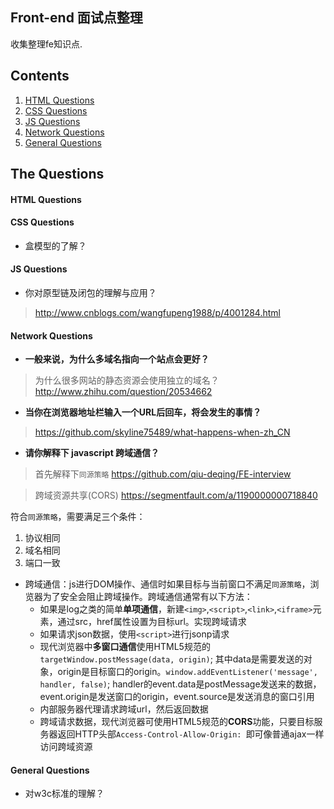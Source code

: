 ## Front-end 面试点整理
收集整理fe知识点.

## Contents

1. [HTML Questions](#html-questions)
2. [CSS Questions](#css-questions)
3. [JS Questions](#js-questions)
4. [Network Questions](#network-questions)
5. [General Questions](#general-questions)

## The Questions

#### HTML Questions

#### CSS Questions
*   盒模型的了解？

#### JS Questions
*   你对原型链及闭包的理解与应用？
>   http://www.cnblogs.com/wangfupeng1988/p/4001284.html

#### Network Questions
*   **一般来说，为什么多域名指向一个站点会更好？**
>  为什么很多网站的静态资源会使用独立的域名？
http://www.zhihu.com/question/20534662

*  **当你在浏览器地址栏输入一个URL后回车，将会发生的事情？**
>  https://github.com/skyline75489/what-happens-when-zh_CN

*   **请你解释下 javascript 跨域通信？**
>    首先解释下`同源策略` 
https://github.com/qiu-deqing/FE-interview

>    跨域资源共享(CORS)
https://segmentfault.com/a/1190000000718840

符合`同源策略`，需要满足三个条件：
1. 协议相同
2. 域名相同
3. 端口一致

*   跨域通信：js进行DOM操作、通信时如果目标与当前窗口不满足`同源策略`，浏览器为了安全会阻止跨域操作。跨域通信通常有以下方法：
    *   如果是log之类的简单**单项通信**，新建`<img>`,`<script>`,`<link>`,`<iframe>`元素，通过src，href属性设置为目标url。实现跨域请求
    *   如果请求json数据，使用`<script>`进行jsonp请求
    *   现代浏览器中**多窗口通信**使用HTML5规范的`targetWindow.postMessage(data, origin)`; 其中data是需要发送的对象，origin是目标窗口的origin。`window.addEventListener('message', handler, false)`; handler的event.data是postMessage发送来的数据，event.origin是发送窗口的origin，event.source是发送消息的窗口引用
    *   内部服务器代理请求跨域url，然后返回数据
    *   跨域请求数据，现代浏览器可使用HTML5规范的**CORS**功能，只要目标服务器返回HTTP头部`Access-Control-Allow-Origin: `即可像普通ajax一样访问跨域资源



#### General Questions
*   对w3c标准的理解？